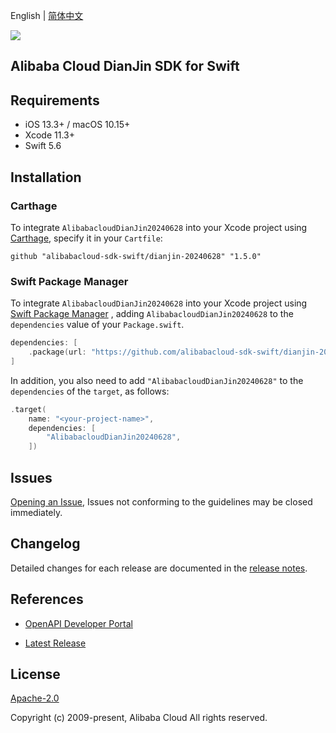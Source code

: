 English | [简体中文](README-CN.md)

![](https://aliyunsdk-pages.alicdn.com/icons/AlibabaCloud.svg)

## Alibaba Cloud DianJin SDK for Swift

## Requirements

- iOS 13.3+ / macOS 10.15+
- Xcode 11.3+
- Swift 5.6

## Installation

### Carthage

To integrate `AlibabacloudDianJin20240628` into your Xcode project using [Carthage](https://github.com/Carthage/Carthage), specify it in your `Cartfile`:

```ogdl
github "alibabacloud-sdk-swift/dianjin-20240628" "1.5.0"
```

### Swift Package Manager

To integrate `AlibabacloudDianJin20240628` into your Xcode project using [Swift Package Manager](https://swift.org/package-manager/) , adding `AlibabacloudDianJin20240628` to the `dependencies` value of your `Package.swift`.

```swift
dependencies: [
    .package(url: "https://github.com/alibabacloud-sdk-swift/dianjin-20240628.git", from: "1.5.0")
]
```

In addition, you also need to add `"AlibabacloudDianJin20240628"` to the `dependencies` of the `target`, as follows:

```swift
.target(
    name: "<your-project-name>",
    dependencies: [
        "AlibabacloudDianJin20240628",
    ])
```

## Issues

[Opening an Issue](https://github.com/alibabacloud-sdk-swift/dianjin-20240628/issues/new), Issues not conforming to the guidelines may be closed immediately.

## Changelog

Detailed changes for each release are documented in the [release notes](./ChangeLog.txt).

## References

* [OpenAPI Developer Portal](https://next.api.alibabacloud.com/home)
- [Latest Release](https://github.com/alibabacloud-sdk-swift/dianjin-20240628)

## License

[Apache-2.0](http://www.apache.org/licenses/LICENSE-2.0)

Copyright (c) 2009-present, Alibaba Cloud All rights reserved.
